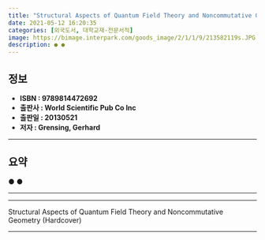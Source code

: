 ```yaml
---
title: "Structural Aspects of Quantum Field Theory and Noncommutative Geometry (Hardcover)"
date: 2021-05-12 16:20:35
categories: [외국도서, 대학교재-전문서적]
image: https://bimage.interpark.com/goods_image/2/1/1/9/213582119s.JPG
description: ● ●
---
```


## **정보**

- **ISBN : 9789814472692**
- **출판사 : World Scientific Pub Co Inc**
- **출판일 : 20130521**
- **저자 : Grensing, Gerhard**

------



## **요약**

●  ●  

------



------


Structural Aspects of Quantum Field Theory and Noncommutative Geometry (Hardcover) 

------


